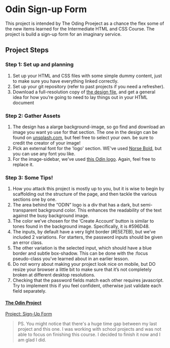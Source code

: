 # Odin Sign-up Form

This project is intended by The Oding Proeject as a chance the flex some of the new items learned for the Intermediate HTML and CSS Course. The project is build a sign-up form for an imaginary service.

## Project Steps

### Step 1: Set up and planning

1. Set up your HTML and CSS files with some simple dummy content, just to make sure you have everything linked correctly.
2. Set up your git repository (refer to past projects if you need a refresher).
3. Download a full-resolution copy of [the design file](https://cdn.statically.io/gh/TheOdinProject/curriculum/5f37d43908ef92499e95a9b90fc3cc291a95014c/html_css/project-sign-up-form/sign-up-form.png), and get a general idea for how you’re going to need to lay things out in your HTML document

### Step 2: Gather Assets

1. The design has a alarge background-image, so go find and download an image you want yo use for that section. The one in the design can be found on [unsplash.com](https://unsplash.com/photos/25xggax4bSA), but feel free to select your own. be sure to credit the creator of your image!
2. Pick an external font for the 'logo' section. WE've used [Norse Bold](https://cdn.statically.io/gh/TheOdinProject/theodinproject/efdc2888072f409e687d31dc580595dbe4fe0ff4/app/assets/fonts/Norse-Bold.otf), but you can use any font you like.
3. For the image-sidebar, we've used [this Odin logo](https://cdn.statically.io/gh/TheOdinProject/curriculum/5f37d43908ef92499e95a9b90fc3cc291a95014c/html_css/project-sign-up-form/odin-lined.png). Again, feel free to replace it.

### Step 3: Some Tips!

1. How you attack this project is mostly up to you, but it is wise to begin by scaffolding out the structure of the page, and then tackle the various sections one by one.
2. The area behind the “ODIN” logo is a div that has a dark, but semi-transparent background color. This enhances the readability of the text against the busy background image.
3. The color we’ve chosen for the ‘Create Account’ button is similar to tones found in the background image. Specifically, it is #596D48.
4. The inputs, by default have a very light border (#E5E7EB), but we’ve included 2 variations. For starters, the password inputs should be given an error class.
5. The other variation is the selected input, which should have a blue border and subtle box-shadow. This can be done with the :focus pseudo-class you’ve learned about in an earlier lesson.
6. Do not worry about making your project look nice on mobile, but DO resize your browser a little bit to make sure that it’s not completely broken at different desktop resolutions.
7. Checking that the password fields match each other requires javascript. Try to implement this if you feel confident, otherwise just validate each field separately.

#### [The Odin Project](https://www.theodinproject.com/)

[Project: Sign-Up Form](https://www.theodinproject.com/lessons/node-path-intermediate-html-and-css-sign-up-form)

> PS. You might notice that there's a huge time gap between my last project and this one. I was working with school projects and was not able to focus on finishing this course. I decided to finish it now and I am glad I did.
